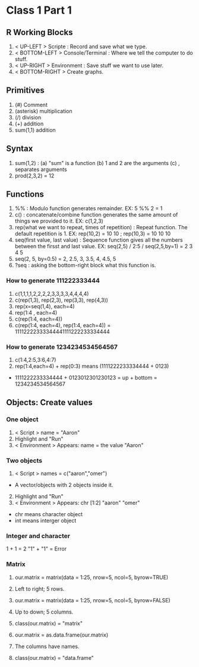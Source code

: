# Class 1 Part 1
## R Working Blocks
1. < UP-LEFT > Scripte : Record and save what we type. 
2. < BOTTOM-LEFT > Console/Terminal : Where we tell the computer to do stuff.
3. < UP-RIGHT > Environment : Save stuff we want to use later. 
4. < BOTTOM-RIGHT > Create graphs.
## Primitives
1. (#) Comment
2. (asterisk) multiplication 
3. (/) division
4. (+) addition
5. sum(1,1) addition 
## Syntax 
1. sum(1,2) : (a) "sum" is a function (b) 1 and 2 are the arguments (c) , separates arguments
2. prod(2,3,2) = 12 
## Functions 
1. %% : Modulo function generates remainder. EX: 5 %% 2 = 1 
2. c() : concatenate/combine function generates the same amount of things we provided to it. EX: c(1,2,3)
3. rep(what we want to repeat, times of repetition) : Repeat function. The default repetition is 1. EX: rep(10,2) = 10 10 ; rep(10,3) = 10 10 10 
4. seq(first value, last value) : Sequence function gives all the numbers between the firsst and last value. EX: seq(2,5) / 2:5 / seq(2,5,by=1) = 2 3 4 5
5. seq(2, 5, by=0.5) = 2, 2.5, 3, 3.5, 4, 4.5, 5
6. ?seq : asking the bottom-right block what this function is.
### How to generate 111222333444
1. c(1,1,1,1,2,2,2,2,3,3,3,3,4,4,4,4)
2. c(rep(1,3), rep(2,3), rep(3,3), rep(4,3)) 
3. rep(x=seq(1,4), each=4)
4. rep(1:4 , each=4)
5. c(rep(1:4, each=4))
6. c(rep(1:4, each=4), rep(1:4, each=4)) = 11112222333344441111222233334444
### How to generate 1234234534564567
1. c(1:4,2:5,3:6,4:7)
2. rep(1:4,each=4) + rep(0:3) means (1111222233334444 + 0123) 
+ 1111222233334444 + 0123012301230123 = up + bottom = 1234234534564567
## Objects: Create values 
### One object
1. < Script > name = "Aaron" 
2. Highlight and "Run"
3. < Environment > Appears: name = the value "Aaron"
### Two objects
1. < Script > names = c("aaron","omer")  
+ A vector/objects with 2 objects inside it. 
2. Highlight and "Run"
3. < Environment > Appears: chr [1:2] "aaron" "omer" 
+ chr means character object 
+ int means interger object
### Integer and character 
1 + 1 = 2
"1" + "1" = Error
### Matrix 
1. our.matrix = matrix(data = 1:25, nrow=5, ncol=5, byrow=TRUE)
2. Left to right; 5 rows. 
3. our.matrix = matrix(data = 1:25, nrow=5, ncol=5, byrow=FALSE)
4. Up to down; 5 columns. 
5. class(our.matrix) = "matrix" 

1. our.matrix = as.data.frame(our.matrix)
2. The columns have names.
3. class(our.matrix) = "data.frame"
